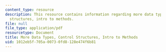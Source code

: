 ```yaml
---
content_type: resource
description: This resource contains information regarding more data types, control
  structures, intro to methods.
file: null
file_type: application/pdf
resourcetype: Document
title: More Data Types, Control Structures, Intro to Methods
uid: 1012eb5f-705a-0073-0fd8-128e474f6b81
---
```

